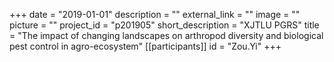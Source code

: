+++
date = "2019-01-01"
description = ""
external_link = ""
image = ""
picture = ""
project_id = "p201905"
short_description = "XJTLU PGRS"
title = "The impact of changing landscapes on arthropod diversity and biological pest control in agro-ecosystem"
[[participants]]
    id = "Zou.Yi"
+++
